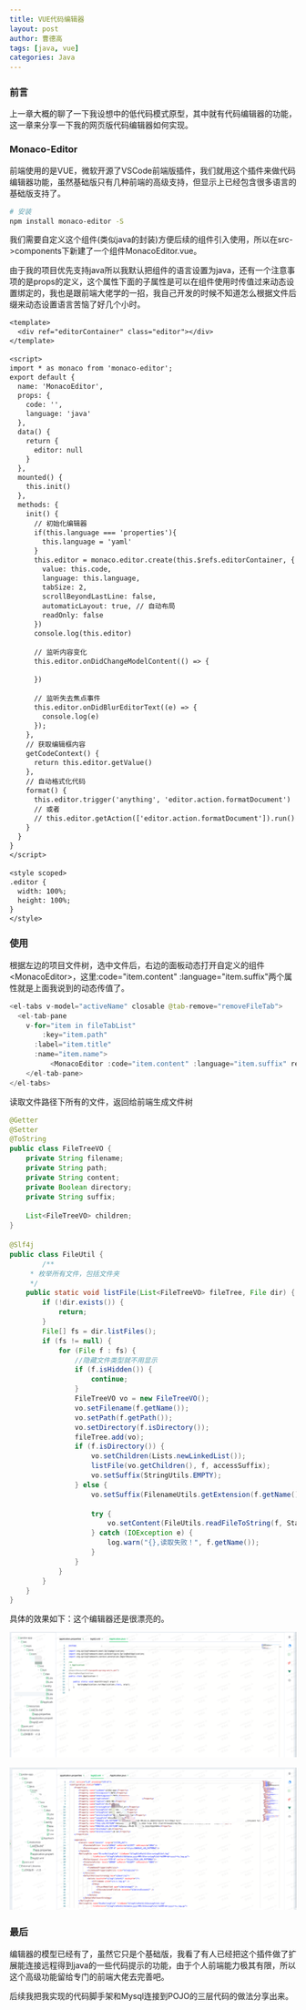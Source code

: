 ```yaml
---
title: VUE代码编辑器
layout: post
author: 曹德高
tags: [java, vue]
categories: Java
---
```


### 前言

上一章大概的聊了一下我设想中的低代码模式原型，其中就有代码编辑器的功能，这一章来分享一下我的网页版代码编辑器如何实现。

### Monaco-Editor

前端使用的是VUE，微软开源了VSCode前端版插件，我们就用这个插件来做代码编辑器功能，虽然基础版只有几种前端的高级支持，但显示上已经包含很多语言的基础版支持了。

```bash
# 安装
npm install monaco-editor -S
```

我们需要自定义这个组件(类似java的封装)方便后续的组件引入使用，所以在src->components下新建了一个组件MonacoEditor.vue。

由于我的项目优先支持java所以我默认把组件的语言设置为java，还有一个注意事项的是props的定义，这个属性下面的子属性是可以在组件使用时传值过来动态设置绑定的，我也是跟前端大佬学的一招，我自己开发的时候不知道怎么根据文件后缀来动态设置语言苦恼了好几个小时。

```vue
<template>
  <div ref="editorContainer" class="editor"></div>
</template>

<script>
import * as monaco from 'monaco-editor';
export default {
  name: 'MonacoEditor',
  props: {
    code: '',
    language: 'java'
  },
  data() {
    return {
      editor: null
    }
  },
  mounted() {
    this.init()
  },
  methods: {
    init() {
      // 初始化编辑器
      if(this.language === 'properties'){
        this.language = 'yaml'
      }
      this.editor = monaco.editor.create(this.$refs.editorContainer, {
        value: this.code,
        language: this.language,
        tabSize: 2,
        scrollBeyondLastLine: false,
        automaticLayout: true, // 自动布局
        readOnly: false
      })
      console.log(this.editor)

      // 监听内容变化
      this.editor.onDidChangeModelContent(() => {

      })

      // 监听失去焦点事件
      this.editor.onDidBlurEditorText((e) => {
        console.log(e)
      });
    },
    // 获取编辑框内容
    getCodeContext() {
      return this.editor.getValue()
    },
    // 自动格式化代码
    format() {
      this.editor.trigger('anything', 'editor.action.formatDocument')
      // 或者
      // this.editor.getAction(['editor.action.formatDocument']).run()
    }
  }
}
</script>

<style scoped>
.editor {
  width: 100%;
  height: 100%;
}
</style>

```

### 使用

根据左边的项目文件树，选中文件后，右边的面板动态打开自定义的组件\<MonacoEditor\>，这里:code="item.content" :language="item.suffix"两个属性就是上面我说到的动态传值了。

```java
<el-tabs v-model="activeName" closable @tab-remove="removeFileTab">
  <el-tab-pane
  	v-for="item in fileTabList"
    	:key="item.path"
      :label="item.title"
      :name="item.name">
          <MonacoEditor :code="item.content" :language="item.suffix" ref="MonacoEditor" style="height: 830px"></MonacoEditor>
	</el-tab-pane>
</el-tabs>
```

读取文件路径下所有的文件，返回给前端生成文件树

```java
@Getter
@Setter
@ToString
public class FileTreeVO {
    private String filename;
    private String path;
    private String content;
    private Boolean directory;
    private String suffix;

    List<FileTreeVO> children;
}

@Slf4j
public class FileUtil {
		/**
     * 枚举所有文件，包括文件夹
     */
    public static void listFile(List<FileTreeVO> fileTree, File dir) {
        if (!dir.exists()) {
            return;
        }
        File[] fs = dir.listFiles();
        if (fs != null) {
            for (File f : fs) {
                //隐藏文件类型就不用显示
                if (f.isHidden()) {
                    continue;
                }
                FileTreeVO vo = new FileTreeVO();
                vo.setFilename(f.getName());
                vo.setPath(f.getPath());
                vo.setDirectory(f.isDirectory());
                fileTree.add(vo);
                if (f.isDirectory()) {
                    vo.setChildren(Lists.newLinkedList());
                    listFile(vo.getChildren(), f, accessSuffix);
                    vo.setSuffix(StringUtils.EMPTY);
                } else {
                    vo.setSuffix(FilenameUtils.getExtension(f.getName()));
                    
                  	try {
                    	vo.setContent(FileUtils.readFileToString(f, StandardCharsets.UTF_8));
                  	} catch (IOException e) {
                    	log.warn("{},读取失败！", f.getName());
                  	}
                }
            }
        }
    }
}
```

具体的效果如下：这个编辑器还是很漂亮的。

![image-20221013191911876](/images/2022-10-13-monaco-editor/image-20221013191911876.png)

![image-20221013192029604](/images/2022-10-13-monaco-editor/image-20221013192029604.png)

### 最后

编辑器的模型已经有了，虽然它只是个基础版，我看了有人已经把这个插件做了扩展能连接远程得到java的一些代码提示的功能，由于个人前端能力极其有限，所以这个高级功能留给专门的前端大佬去完善吧。

后续我把我实现的代码脚手架和Mysql连接到POJO的三层代码的做法分享出来。

